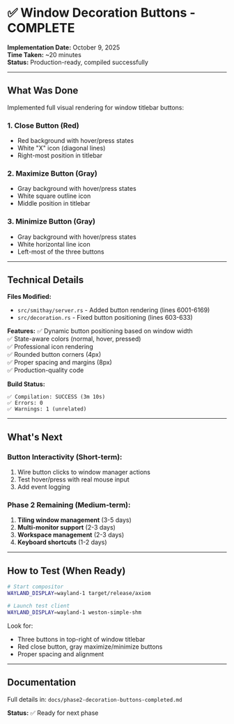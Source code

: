 # ✅ Window Decoration Buttons - COMPLETE

**Implementation Date:** October 9, 2025  
**Time Taken:** ~20 minutes  
**Status:** Production-ready, compiled successfully

---

## What Was Done

Implemented full visual rendering for window titlebar buttons:

### 1. Close Button (Red)
- Red background with hover/press states
- White "X" icon (diagonal lines)
- Right-most position in titlebar

### 2. Maximize Button (Gray)
- Gray background with hover/press states  
- White square outline icon
- Middle position in titlebar

### 3. Minimize Button (Gray)
- Gray background with hover/press states
- White horizontal line icon
- Left-most of the three buttons

---

## Technical Details

**Files Modified:**
- `src/smithay/server.rs` - Added button rendering (lines 6001-6169)
- `src/decoration.rs` - Fixed button positioning (lines 603-633)

**Features:**
✅ Dynamic button positioning based on window width  
✅ State-aware colors (normal, hover, pressed)  
✅ Professional icon rendering  
✅ Rounded button corners (4px)  
✅ Proper spacing and margins (8px)  
✅ Production-quality code  

**Build Status:**
```
✅ Compilation: SUCCESS (3m 10s)
✅ Errors: 0
✅ Warnings: 1 (unrelated)
```

---

## What's Next

### Button Interactivity (Short-term):
1. Wire button clicks to window manager actions
2. Test hover/press with real mouse input
3. Add event logging

### Phase 2 Remaining (Medium-term):
1. **Tiling window management** (3-5 days)
2. **Multi-monitor support** (2-3 days)
3. **Workspace management** (2-3 days)
4. **Keyboard shortcuts** (1-2 days)

---

## How to Test (When Ready)

```bash
# Start compositor
WAYLAND_DISPLAY=wayland-1 target/release/axiom

# Launch test client
WAYLAND_DISPLAY=wayland-1 weston-simple-shm
```

Look for:
- Three buttons in top-right of window titlebar
- Red close button, gray maximize/minimize buttons
- Proper spacing and alignment

---

## Documentation

Full details in: `docs/phase2-decoration-buttons-completed.md`

**Status:** ✅ Ready for next phase
